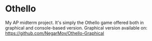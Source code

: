 # Othello
My AP midterm project. It's simply the Othello game offered both in graphical and console-based version.
Graphical version available on: https://github.com/NegarMov/Othello-Graphical
